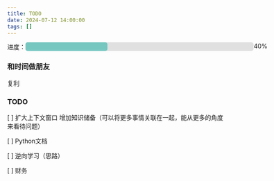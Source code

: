 ```yaml
---
title: TODO
date: 2024-07-12 14:00:00
tags: []
---
```


<div style="display: inline-flex; width: 600px">
	<span>进度：</span>
	<div style="width: 100%; background-color: #e0e0e0; border-radius: 5px;flex: 1;">
		<div style="width: 36%; background-color: #76c7c0; height: 20px; border-radius: 5px;"></div>
	</div>
	<span>40%</span>
</div>

### 和时间做朋友
复利

### TODO

[ ] 扩大上下文窗口 增加知识储备（可以将更多事情关联在一起，能从更多的角度来看待问题）

[ ] Python文档

[ ] 逆向学习（思路）

[ ] 财务
